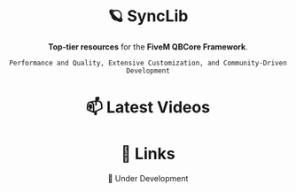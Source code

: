 <div align="center">

  # 🪐 SyncLib

**Top-tier resources** for the **FiveM QBCore Framework**.

`Performance and Quality, Extensive Customization, and Community-Driven Development`

  # 📫 Latest Videos

<!-- BEGIN YOUTUBE-CARDS -->

<!-- END YOUTUBE-CARDS -->

  # 🎂 Links

🚧 Under Development

</div>
